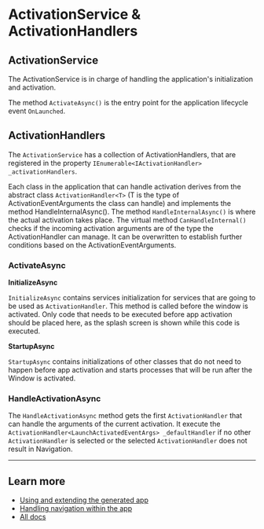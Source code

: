 # ActivationService & ActivationHandlers

## ActivationService

The ActivationService is in charge of handling the application's initialization and activation.

The method `ActivateAsync()` is the entry point for the application lifecycle event `OnLaunched`.

## ActivationHandlers

The `ActivationService` has a collection of ActivationHandlers, that are registered in the property `IEnumerable<IActivationHandler> _activationHandlers`.

Each class in the application that can handle activation derives from the abstract class `ActivationHandler<T>` (T is the type of ActivationEventArguments the class can handle) and implements the method HandleInternalAsync().
The method `HandleInternalAsync()` is where the actual activation takes place.
The virtual method `CanHandleInternal()` checks if the incoming activation arguments are of the type the ActivationHandler can manage. It can be overwritten to establish further conditions based on the ActivationEventArguments.

### ActivateAsync

**InitializeAsync**

`InitializeAsync` contains services initialization for services that are going to be used as `ActivationHandler`. This method is called before the window is activated. Only code that needs to be executed before app activation should be placed here, as the splash screen is shown while this code is executed.

**StartupAsync**

`StartupAsync` contains initializations of other classes that do not need to happen before app activation and starts processes that will be run after the Window is activated.

### HandleActivationAsync

The `HandleActivationAsync` method gets the first `ActivationHandler` that can handle the arguments of the current activation. It execute the `ActivationHandler<LaunchActivatedEventArgs> _defaultHandler` if no other `ActivationHandler` is selected or the selected `ActivationHandler` does not result in Navigation.

---

## Learn more

- [Using and extending the generated app](./readme.md)
- [Handling navigation within the app](./navigation.md)
- [All docs](../README.md)
